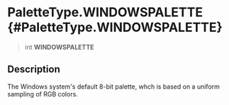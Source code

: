 PaletteType.WINDOWSPALETTE {#PaletteType.WINDOWSPALETTE}
==========================

> int **WINDOWSPALETTE**

Description
-----------

The Windows system\'s default 8-bit palette, whch is based on a uniform
sampling of RGB colors.
